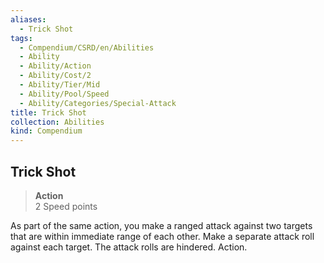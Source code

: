 ```yaml
---
aliases:
  - Trick Shot
tags:
  - Compendium/CSRD/en/Abilities
  - Ability
  - Ability/Action
  - Ability/Cost/2
  - Ability/Tier/Mid
  - Ability/Pool/Speed
  - Ability/Categories/Special-Attack
title: Trick Shot
collection: Abilities
kind: Compendium
---
```

## Trick Shot  
>**Action**  
>2 Speed points
  
As part of the same action, you make a ranged attack against two targets that are within immediate range of each other. Make a separate attack roll against each target. The attack rolls are hindered. Action.